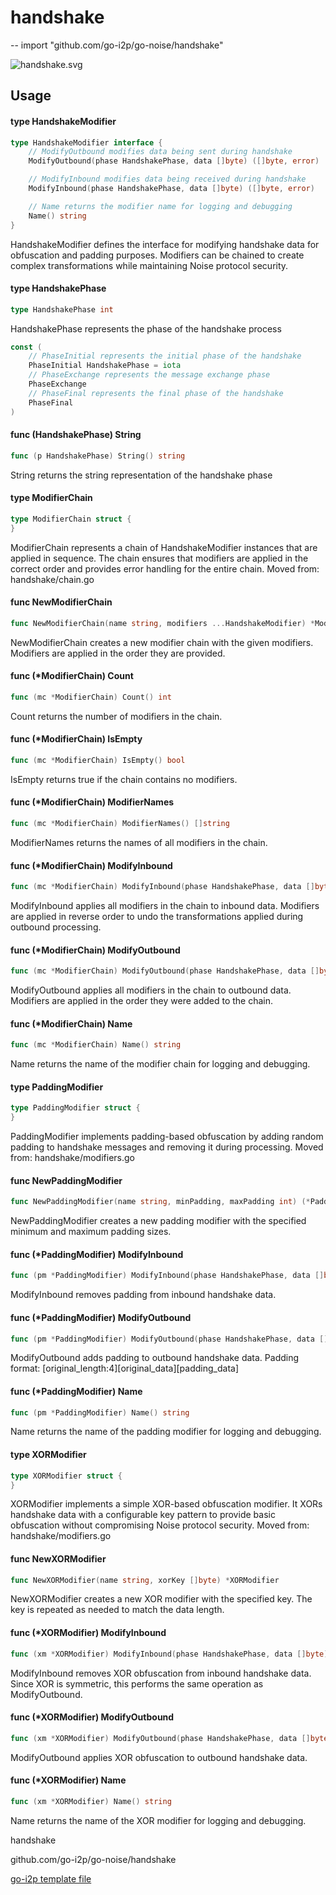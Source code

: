 # handshake
--
    import "github.com/go-i2p/go-noise/handshake"

![handshake.svg](handshake.svg)



## Usage

#### type HandshakeModifier

```go
type HandshakeModifier interface {
	// ModifyOutbound modifies data being sent during handshake
	ModifyOutbound(phase HandshakePhase, data []byte) ([]byte, error)

	// ModifyInbound modifies data being received during handshake
	ModifyInbound(phase HandshakePhase, data []byte) ([]byte, error)

	// Name returns the modifier name for logging and debugging
	Name() string
}
```

HandshakeModifier defines the interface for modifying handshake data for
obfuscation and padding purposes. Modifiers can be chained to create complex
transformations while maintaining Noise protocol security.

#### type HandshakePhase

```go
type HandshakePhase int
```

HandshakePhase represents the phase of the handshake process

```go
const (
	// PhaseInitial represents the initial phase of the handshake
	PhaseInitial HandshakePhase = iota
	// PhaseExchange represents the message exchange phase
	PhaseExchange
	// PhaseFinal represents the final phase of the handshake
	PhaseFinal
)
```

#### func (HandshakePhase) String

```go
func (p HandshakePhase) String() string
```
String returns the string representation of the handshake phase

#### type ModifierChain

```go
type ModifierChain struct {
}
```

ModifierChain represents a chain of HandshakeModifier instances that are applied
in sequence. The chain ensures that modifiers are applied in the correct order
and provides error handling for the entire chain. Moved from: handshake/chain.go

#### func  NewModifierChain

```go
func NewModifierChain(name string, modifiers ...HandshakeModifier) *ModifierChain
```
NewModifierChain creates a new modifier chain with the given modifiers.
Modifiers are applied in the order they are provided.

#### func (*ModifierChain) Count

```go
func (mc *ModifierChain) Count() int
```
Count returns the number of modifiers in the chain.

#### func (*ModifierChain) IsEmpty

```go
func (mc *ModifierChain) IsEmpty() bool
```
IsEmpty returns true if the chain contains no modifiers.

#### func (*ModifierChain) ModifierNames

```go
func (mc *ModifierChain) ModifierNames() []string
```
ModifierNames returns the names of all modifiers in the chain.

#### func (*ModifierChain) ModifyInbound

```go
func (mc *ModifierChain) ModifyInbound(phase HandshakePhase, data []byte) ([]byte, error)
```
ModifyInbound applies all modifiers in the chain to inbound data. Modifiers are
applied in reverse order to undo the transformations applied during outbound
processing.

#### func (*ModifierChain) ModifyOutbound

```go
func (mc *ModifierChain) ModifyOutbound(phase HandshakePhase, data []byte) ([]byte, error)
```
ModifyOutbound applies all modifiers in the chain to outbound data. Modifiers
are applied in the order they were added to the chain.

#### func (*ModifierChain) Name

```go
func (mc *ModifierChain) Name() string
```
Name returns the name of the modifier chain for logging and debugging.

#### type PaddingModifier

```go
type PaddingModifier struct {
}
```

PaddingModifier implements padding-based obfuscation by adding random padding to
handshake messages and removing it during processing. Moved from:
handshake/modifiers.go

#### func  NewPaddingModifier

```go
func NewPaddingModifier(name string, minPadding, maxPadding int) (*PaddingModifier, error)
```
NewPaddingModifier creates a new padding modifier with the specified minimum and
maximum padding sizes.

#### func (*PaddingModifier) ModifyInbound

```go
func (pm *PaddingModifier) ModifyInbound(phase HandshakePhase, data []byte) ([]byte, error)
```
ModifyInbound removes padding from inbound handshake data.

#### func (*PaddingModifier) ModifyOutbound

```go
func (pm *PaddingModifier) ModifyOutbound(phase HandshakePhase, data []byte) ([]byte, error)
```
ModifyOutbound adds padding to outbound handshake data. Padding format:
[original_length:4][original_data][padding_data]

#### func (*PaddingModifier) Name

```go
func (pm *PaddingModifier) Name() string
```
Name returns the name of the padding modifier for logging and debugging.

#### type XORModifier

```go
type XORModifier struct {
}
```

XORModifier implements a simple XOR-based obfuscation modifier. It XORs
handshake data with a configurable key pattern to provide basic obfuscation
without compromising Noise protocol security. Moved from: handshake/modifiers.go

#### func  NewXORModifier

```go
func NewXORModifier(name string, xorKey []byte) *XORModifier
```
NewXORModifier creates a new XOR modifier with the specified key. The key is
repeated as needed to match the data length.

#### func (*XORModifier) ModifyInbound

```go
func (xm *XORModifier) ModifyInbound(phase HandshakePhase, data []byte) ([]byte, error)
```
ModifyInbound removes XOR obfuscation from inbound handshake data. Since XOR is
symmetric, this performs the same operation as ModifyOutbound.

#### func (*XORModifier) ModifyOutbound

```go
func (xm *XORModifier) ModifyOutbound(phase HandshakePhase, data []byte) ([]byte, error)
```
ModifyOutbound applies XOR obfuscation to outbound handshake data.

#### func (*XORModifier) Name

```go
func (xm *XORModifier) Name() string
```
Name returns the name of the XOR modifier for logging and debugging.



handshake 

github.com/go-i2p/go-noise/handshake

[go-i2p template file](/template.md)
